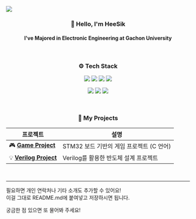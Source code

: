 <!-- 헤더 이미지 -->
<img src="https://capsule-render.vercel.app/api?type=waving&color=dfbcf7&height=120&section=header&fontSize=50&fontColor=FFFFFF" />

<!-- 소개 -->
<h3 align="center">👋 Hello, I'm <strong>HeeSik</strong></h3>
<h4 align="center">I've Majored in Electronic Engineering at Gachon University</h4>

<br>

<!-- 기술 스택 -->
<h3 align="center">⚙️ Tech Stack</h3> 
<p align="center">
  <img src="https://img.shields.io/badge/Verilog-1E90FF?style=for-the-badge&logo=verilog&logoColor=white" />
  <img src="https://img.shields.io/badge/SystemVerilog-7B68EE?style=for-the-badge&logo=verilog&logoColor=white" />
  <img src="https://img.shields.io/badge/Python-3776AB?style=for-the-badge&logo=python&logoColor=white" />
  <img src="https://img.shields.io/badge/C-00599C?style=for-the-badge&logo=c&logoColor=white" />
</p>
<p align="center">
  <img src="https://img.shields.io/badge/Git-F05032?style=for-the-badge&logo=git&logoColor=white" />
  <img src="https://img.shields.io/badge/Jira-0052CC?style=for-the-badge&logo=jira&logoColor=white" />
  <img src="https://img.shields.io/badge/Linear-5E6AD2?style=for-the-badge&logo=linear&logoColor=white" />
</p>

<br>

<!-- 프로젝트 -->
<h3 align="center">📂 My Projects</h3>

| 프로젝트 | 설명 |
| -------- | ---- |
| 🎮 [**Game Project**](https://github.com/abcu7832/AI-SYSTEMSEMI_DESIGN_2nd/tree/AI%EC%8B%9C%EC%8A%A4%ED%85%9C%EB%B0%98%EB%8F%84%EC%B2%B4%EC%84%A4%EA%B3%842%EA%B8%B0/01_Embedded_SW/project) | STM32 보드 기반의 게임 프로젝트 (C 언어) |
| 💡 [**Verilog Project**](https://github.com/abcu7832/AI-SYSTEMSEMI_DESIGN_2nd/tree/AI%EC%8B%9C%EC%8A%A4%ED%85%9C%EB%B0%98%EB%8F%84%EC%B2%B4%EC%84%A4%EA%B3%842%EA%B8%B0/02_Semi_Design/project) | Verilog를 활용한 반도체 설계 프로젝트 |

<br>

---

필요하면 개인 연락처나 기타 소개도 추가할 수 있어요!  
이걸 그대로 README.md에 붙여넣고 저장하시면 됩니다.  

궁금한 점 있으면 또 물어봐 주세요!

